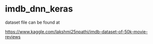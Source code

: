 # imdb_dnn_keras


dataset file can be found at 

https://www.kaggle.com/lakshmi25npathi/imdb-dataset-of-50k-movie-reviews
